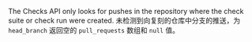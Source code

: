 The Checks API only looks for pushes in the repository where the check suite or check run were created. 未检测到向复刻的仓库中分支的推送，为 `head_branch` 返回空的 `pull_requests` 数组和 `null` 值。
